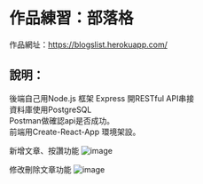 # 作品練習：部落格

作品網址：https://blogslist.herokuapp.com/

## 說明：
後端自己用Node.js 框架 Express 開RESTful API串接<br>
資料庫使用PostgreSQL<br>
Postman做確認api是否成功。<br>
前端用Create-React-App 環境架設。


新增文章、按讚功能
![image](https://github.com/ThomasLeiHsu/BlogsList/blob/master/screen-shot/screen-shot-create.gif)

修改刪除文章功能
![image](https://github.com/ThomasLeiHsu/BlogsList/blob/master/screen-shot/screen-shot-put.gif)
